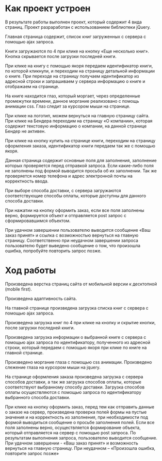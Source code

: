 # Как проект устроен

В результате работы выполнен проект, который содержит 4 вида страниц. Проект разраработан с использованием библиотеки jQuery.

Главная страница содержит, список книг загруженных с сервера с помощью ajax запроса.

Книги загружаются по 4 при клике на кнопку «Еще несколько книг». Кнопка скрывается после загрузки последней книги. 

При клике на книгу с помощью якоря передаем идентификатор книги, по которой кликнули, и переходим на страницу детальной информации о книге. При переходе на страницу получаем идентификатор из адресной строки и запрашиваем у сервера информацию о книге и отображаем на странице.

На книге находится глаз, который моргает, через определенные промежутки времени, данное моргание реализовано с помощь анимации css. Глаз следит за курсором мыши на странице.

При клике на логотип, можем вернуться на главную страницу сайта. При клике на Бендера переходим на страницу «О компании», которая содержит текстовую информацию о компании, на данной странице Бендер не активен.

При клике на кнопку купить на странице книги, переходим на страницу оформления заказа, идентификатор книги передаем так же с помощью якоря.

Данная страница содержит основные поля для заполнения, заполнение которых проверяется перед отправкой запроса.  Если какие-либо поля не заполнены под формой выводится просьба об их заполнении. Так же проверяется номер телефона и адрес электронной почты на корректность ввода. 

При выборе способа доставки, с сервера загружаются соответствующие способы оплаты, которые доступны для данного способа доставки. 

При нажатии на кнопку оформить заказ, если все поля заполнены верно,  формируется объект и отправляется post запрос с сформировавшимся объектом.

При удачном завершении пользователю выводится сообщение  «Ваш заказ принят» и ссылка с возможностью вернуться на главную страницу. Соответственно при неудачном завершении запроса пользователю будет выведено сообщение о том, что произошла ошибка, попробуйте  повторить запрос позже.


# Ход работы

Произведена верстка страниц сайта от мобильной версии к десктопной (mobile first).

Произведена адаптивность сайта.

На главной странице произведена загрузка списка книг  с сервера с помощью ajax запроса. 

Произведена загрузка книг по 4 при клике на кнопку и скрытие кнопки, после загрузки последней книги.

Произведена загрузка информации о выбранной книге с сервера с помощью ajax запроса по идентификатору, полученного из адресной строки, который передаем с помощью якоря при клике по книге на главной странице.

Произведено моргание глаза с помощью css анимации. Произведено слежение глаза на курсором мыши на jquery.

На странице оформления заказа произведена загрузка с сервера способов доставки, а так же загрузка способов оплаты, которые соответствуют выбранному способу доставки. Загрузка способов оплаты осуществляются с помощью запроса по идентификатору выбранного способа доставки.

При клике на кнопку оформить заказ, перед тем как отправить данные о заказе на сервер, произведена проверка полей формы на пустые значения и на корректность из заполнения, при необходимости под формой выводиться сообщение о просьбе заполнения полей. Если все поля заполнены верно, осуществляется формирование объекта, который отправляется на сервер с помощью post запроса. По результатам выполнения запроса, пользователю выводится сообщение. При удачном завершении - «Ваш заказ принят» и возможность вернуться на главную страницу. При неудачном – «Произошла ошибка, повторите запрос позже»
